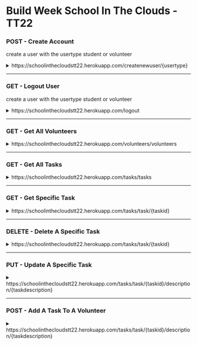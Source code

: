 # Build Week School In The Clouds - TT22

### POST - Create Account
create a user with the usertype student or volunteer
<details>
<summary>https://schoolinthecloudstt22.herokuapp.com/createnewuser/{usertype}</summary>

```JSON
[
    {
        "username": "testusername",
        "email": "email@email.com",
        "password": "password"
    }
]
```
</details>

-----------------------------------------------------------------------------------------

### GET - Logout User
create a user with the usertype student or volunteer
<details>
<summary>https://schoolinthecloudstt22.herokuapp.com/logout</summary>

```JSON
HttpStatus OK
```
</details>

-----------------------------------------------------------------------------------------

### GET - Get All Volunteers
<details>
<summary>https://schoolinthecloudstt22.herokuapp.com/volunteers/volunteers</summary>

```JSON
[
   {
        "userid": 15,
        "username": "laquita.greenfelder",
        "primaryemail": "emmanuel.bosco@yahoo.com",
        "country": "United Arab Emirates",
        "availability": "Sun Jan 17 21:54:56 UTC 2021",
        "usertasks": [
            {
                "taskid": 16,
                "description": "Teach Consulting"
            }
        ],
        "roles": [
            {
                "role": {
                    "roleid": 3,
                    "name": "VOLUNTEER"
                }
            }
        ]
    }
]
```
</details>

-----------------------------------------------------------------------------------------

### GET - Get All Tasks
<details>
<summary>https://schoolinthecloudstt22.herokuapp.com/tasks/tasks</summary>

```JSON
[
     {
        "taskid": 12,
        "description": "Teach Advertising",
        "user": {
            "userid": 11,
            "username": "belinda.ferry",
            "primaryemail": "mac.pfeffer@hotmail.com",
            "country": "Sweden",
            "availability": "Fri Jan 29 01:57:57 UTC 2021",
            "roles": [
                {
                    "role": {
                        "roleid": 3,
                        "name": "VOLUNTEER"
                    }
                }
            ]
        }
    }
]
```
</details>

-----------------------------------------------------------------------------------------

### GET - Get Specific Task
<details>
<summary>https://schoolinthecloudstt22.herokuapp.com/tasks/task/{taskid}</summary>

```JSON
[
    {
        "taskid": 10,
        "description": "Teach Music",
        "user": {
            "userid": 6,
            "username": "volunteer",
            "primaryemail": "volunteer@lambdaschool.local",
            "country": null,
            "availability": null,
            "roles": [
                {
                    "role": {
                        "roleid": 3,
                        "name": "VOLUNTEER"
                    }
                }
            ]
        }
    }
]
```
</details>

-----------------------------------------------------------------------------------------

### DELETE - Delete A Specific Task
<details>
<summary>https://schoolinthecloudstt22.herokuapp.com/tasks/task/{taskid}</summary>

```JSON
HttpStatus OK
```
</details>


-----------------------------------------------------------------------------------------

### PUT - Update A Specific Task
<details>
<summary>https://schoolinthecloudstt22.herokuapp.com/tasks/task/{taskid}/description/{taskdescription}</summary>

```JSON
HttpStatus OK
```
</details>


-----------------------------------------------------------------------------------------

### POST - Add A Task To A Volunteer
<details>
<summary>https://schoolinthecloudstt22.herokuapp.com/tasks/task/{taskid}/description/{taskdescription}</summary>

```JSON
HttpStatus CREATED
```
</details>

